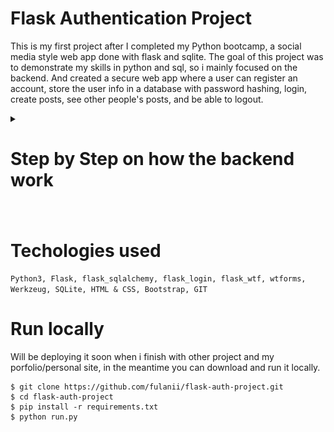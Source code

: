 
# Flask Authentication Project

This is my first project after I completed my Python bootcamp, a social media style web app done with flask and sqlite. The goal of this project was to demonstrate my skills in python and sql, so i mainly focused on the backend. And created a secure web app where a user can register an account, store the user info in a database with password hashing, login, create posts, see other people's posts, and be able to logout. 


<details>
    <summary> <h1> Step by Step on how the backend work <h1>  </summary>

1. Register form (username, email, password): 
    - making sure the submited fields arent empty 
    - making sure the user entered a valid email
    - making sure the username is unique and a certain length
    - making sure the password is strong and over a certain lenght
    ![register page](images/register.png)
    - hash and salt the password using sha256
    ![post page](images/hash.png)

 
> Then if everything checks out save the credentials to the db, let the user know they're register was successful then redirect the user to the login page. 

2. Login form (email, password): 
    - get ahold of the email and password
    - check if the email is in the database 
        - if yes check if the password hash match the on in the database
            - if yes log user in
    - once login hide the (register, and login) buttons and show the (logout and home) buttons
    ![login page](images/login.png)


3. Create post
    - check post length 
    - finally add the post to the database 

</details>


# Techologies used 
``` Python3, Flask, flask_sqlalchemy, flask_login, flask_wtf, wtforms, Werkzeug, SQLite, HTML & CSS, Bootstrap, GIT ```

# Run locally
Will be deploying it soon when i finish with other project and my porfolio/personal site, in the meantime you can download and run it locally.
```
$ git clone https://github.com/fulanii/flask-auth-project.git
$ cd flask-auth-project
$ pip install -r requirements.txt
$ python run.py
```
